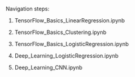 Navigation steps:

1. TensorFlow_Basics_LinearRegression.ipynb

2. TensorFlow_Basics_Clustering.ipynb

3. TensorFlow_Basics_LogisticRegression.ipynb

4. Deep_Learning_LogisticRegression.ipynb

5. Deep_Learning_CNN.ipynb